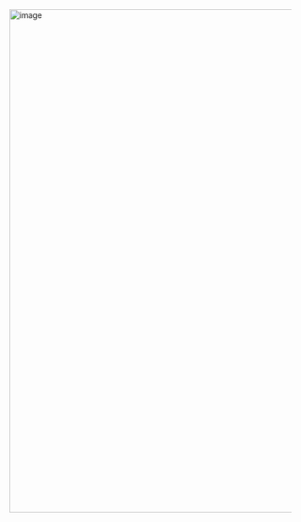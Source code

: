 <img width="1438" height="898" alt="image" src="https://github.com/user-attachments/assets/7254eee6-375e-4cf1-b4cb-473641eae820" />
